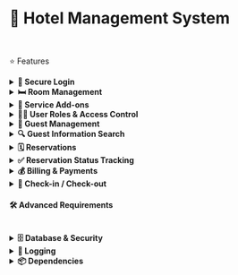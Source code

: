 <h1><b>🏨 Hotel Management System</b></h1>
<br/>

⭐ Features
<details>
<summary><b>🚪 Secure Login</b></summary>
Status: Ongoing <br/>
Implement login functionality for at least two user roles from the database.
</details>

<details>
<summary><b>🛏️ Room Management</b></summary>
Status: Upcoming<br/>
Set up different room types and their corresponding rates.
</details>

<details>
<summary><b>🧺 Service Add-ons</b></summary>
Status: Upcoming<br/>
Add services like Food and Laundry to guest bills.
</details>

<details>
<summary><b>🧑‍💼 User Roles & Access Control</b></summary>
Status: Upcoming<br/>
Define user roles (e.g., Front Desk, Admin) with specific permissions.
</details>

<details>
<summary><b>👥 Guest Management</b></summary>
Status: Upcoming<br/>
Handle Guest information (Add, Edit, View, Delete) for up to 50 records.
</details>

<details>
<summary><b>🔍 Guest Information Search</b></summary>
Status: Upcoming<br/>
Implement a search function to quickly find guest details.
</details>

<details>
<summary><b>🗓️ Reservations</b></summary>
Status: Upcoming<br/>
Create and manage guest reservations.
</details>

<details>
<summary><b>✅ Reservation Status Tracking</b></summary>
Status: Upcoming<br/>
Track reservation status: Pending, Confirmed, or Cancelled.
</details>

<details>
<summary><b>💰 Billing & Payments</b></summary>
Status: Upcoming<br/>
Handle guest billing and process payments.
</details>

<details>
<summary><b>🔑 Check-in / Check-out</b></summary>
Status: Upcoming<br/>
Manage the guest check-in and check-out process.
</details>

<h4><b>🛠️ Advanced Requirements</b></h4>
<br>
<details>
<summary><b>🗄️ Database & Security</b></summary>
Status: Upcoming <br/>
Stored Procedures: Implement database stored procedures. <br/>
Database Views: Create optimized database views. <br/>
Transactions: Ensure data integrity with database transactions and rollbacks. <br/>
Configuration: Store database connection strings securely in a configuration file. <br/>
</details>

<details>
<summary><b>📝 Logging</b></summary>
Status: Upcoming<br/>
Log Files: Save application logs to a text file for debugging and monitoring.
</details>

<details>
  <summary><b>📦 Dependencies</b></summary>
  - Guna.UI2.WinForms (version 2.0.4.7)
</details>

